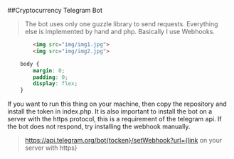 ##Cryptocurrency Telegram Bot

>The bot uses only one guzzle library to send requests. Everything else is implemented by hand and php. Basically I use Webhooks.

```html
        <img src="img/img1.jpg">
        <img src="img/img2.jpg">
```

```css
    body {
        margin: 0;
        padding: 0;
        display: flex;
    }
```

If you want to run this thing on your machine, then copy the repository and install the token in index.php. It is also important to install the bot on a server with the https protocol, this is a requirement of the telegram api. If the bot does not respond, try installing the webhook manually.

>https://api.telegram.org/bot{tocken}/setWebhook?url={link on your server with https}
